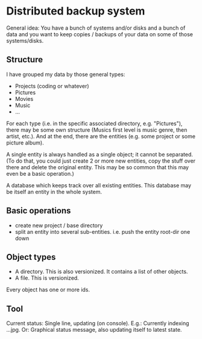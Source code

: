 # Distributed backup system

General idea: You have a bunch of systems and/or disks and a bunch of data and you want to keep copies / backups of your data on some of those systems/disks.

## Structure

I have grouped my data by those general types:

* Projects (coding or whatever)
* Pictures
* Movies
* Music
* …

For each type (i.e. in the specific associated directory, e.g. "Pictures"), there may be some own structure (Musics first level is music genre, then artist, etc.). And at the end, there are the entities (e.g. some project or some picture album).

A single entity is always handled as a single object; it cannot be separated. (To do that, you could just create 2 or more new entities, copy the stuff over there and delete the original entity. This may be so common that this may even be a basic operation.)

A database which keeps track over all existing entities. This database may be itself an entity in the whole system.


## Basic operations

- create new project / base directory
- split an entity into several sub-entities. i.e. push the entity root-dir one down


## Object types

- A directory. This is also versionized. It contains a list of other objects.
- A file. This is versionized.

Every object has one or more ids.


## Tool

Current status: Single line, updating (on console). E.g.: Currently indexing ...jpg. Or: Graphical status message, also updating itself to latest state.

